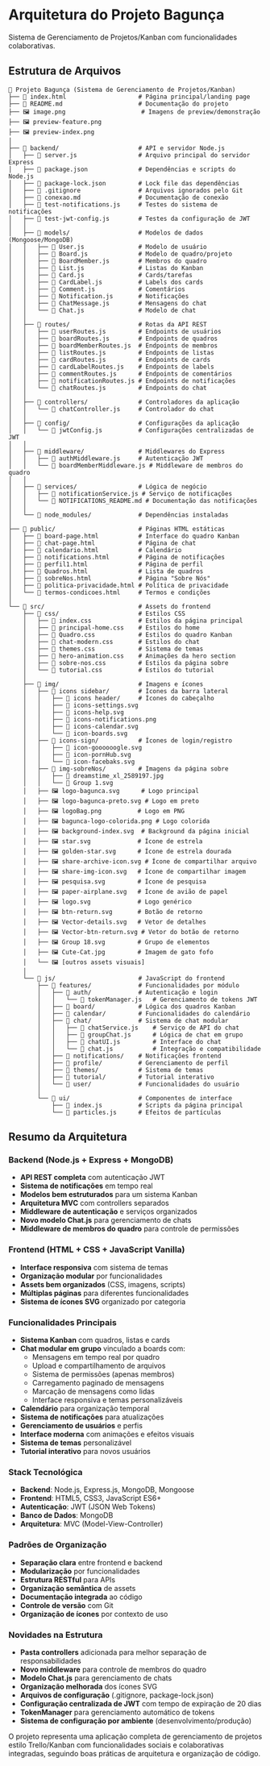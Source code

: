 # Arquitetura do Projeto Bagunça

Sistema de Gerenciamento de Projetos/Kanban com funcionalidades colaborativas.

## Estrutura de Arquivos

```
📁 Projeto Bagunça (Sistema de Gerenciamento de Projetos/Kanban)
├── 📄 index.html                    # Página principal/landing page
├── 📄 README.md                     # Documentação do projeto
├── 🖼️ image.png                     # Imagens de preview/demonstração
├── 🖼️ preview-feature.png
├── 🖼️ preview-index.png
│
├── 📁 backend/                      # API e servidor Node.js
│   ├── 📄 server.js                 # Arquivo principal do servidor Express
│   ├── 📄 package.json              # Dependências e scripts do Node.js
│   ├── 📄 package-lock.json         # Lock file das dependências
│   ├── 📄 .gitignore                # Arquivos ignorados pelo Git
│   ├── 📄 conexao.md                # Documentação de conexão
│   ├── 📄 test-notifications.js     # Testes do sistema de notificações
│   ├── 📄 test-jwt-config.js        # Testes da configuração de JWT
│   │
│   ├── 📁 models/                   # Modelos de dados (Mongoose/MongoDB)
│   │   ├── 📄 User.js               # Modelo de usuário
│   │   ├── 📄 Board.js              # Modelo de quadro/projeto
│   │   ├── 📄 BoardMember.js        # Membros do quadro
│   │   ├── 📄 List.js               # Listas do Kanban
│   │   ├── 📄 Card.js               # Cards/tarefas
│   │   ├── 📄 CardLabel.js          # Labels dos cards
│   │   ├── 📄 Comment.js            # Comentários
│   │   ├── 📄 Notification.js       # Notificações
│   │   ├── 📄 ChatMessage.js        # Mensagens do chat
│   │   └── 📄 Chat.js               # Modelo de chat
│   │
│   ├── 📁 routes/                   # Rotas da API REST
│   │   ├── 📄 userRoutes.js         # Endpoints de usuários
│   │   ├── 📄 boardRoutes.js        # Endpoints de quadros
│   │   ├── 📄 boardMemberRoutes.js  # Endpoints de membros
│   │   ├── 📄 listRoutes.js         # Endpoints de listas
│   │   ├── 📄 cardRoutes.js         # Endpoints de cards
│   │   ├── 📄 cardLabelRoutes.js    # Endpoints de labels
│   │   ├── 📄 commentRoutes.js      # Endpoints de comentários
│   │   ├── 📄 notificationRoutes.js # Endpoints de notificações
│   │   └── 📄 chatRoutes.js         # Endpoints do chat
│   │
│   ├── 📁 controllers/              # Controladores da aplicação
│   │   └── 📄 chatController.js     # Controlador do chat
│   │
│   ├── 📁 config/                   # Configurações da aplicação
│   │   └── 📄 jwtConfig.js          # Configurações centralizadas de JWT
│   │
│   ├── 📁 middleware/               # Middlewares do Express
│   │   ├── 📄 authMiddleware.js     # Autenticação JWT
│   │   └── 📄 boardMemberMiddleware.js # Middleware de membros do quadro
│   │
│   ├── 📁 services/                 # Lógica de negócio
│   │   ├── 📄 notificationService.js # Serviço de notificações
│   │   └── 📄 NOTIFICATIONS_README.md # Documentação das notificações
│   │
│   └── 📁 node_modules/             # Dependências instaladas
│
├── 📁 public/                       # Páginas HTML estáticas
│   ├── 📄 board-page.html           # Interface do quadro Kanban
│   ├── 📄 chat-page.html            # Página de chat
│   ├── 📄 calendario.html           # Calendário
│   ├── 📄 notifications.html        # Página de notificações
│   ├── 📄 perfil1.html              # Página de perfil
│   ├── 📄 Quadros.html              # Lista de quadros
│   ├── 📄 sobreNos.html             # Página "Sobre Nós"
│   ├── 📄 politica-privacidade.html # Política de privacidade
│   └── 📄 termos-condicoes.html     # Termos e condições
│
└── 📁 src/                          # Assets do frontend
    ├── 📁 css/                      # Estilos CSS
    │   ├── 📄 index.css             # Estilos da página principal
    │   ├── 📄 principal-home.css    # Estilos do home
    │   ├── 📄 Quadro.css            # Estilos do quadro Kanban
    │   ├── 📄 chat-modern.css       # Estilos do chat
    │   ├── 📄 themes.css            # Sistema de temas
    │   ├── 📄 hero-animation.css    # Animações da hero section
    │   ├── 📄 sobre-nos.css         # Estilos da página sobre
    │   └── 📄 tutorial.css          # Estilos do tutorial
    │
    ├── 📁 img/                      # Imagens e ícones
    │   ├── 📁 icons sidebar/        # Ícones da barra lateral
    │   │   ├── 📁 icons header/     # Ícones do cabeçalho
    │   │   ├── 📄 icons-settings.svg
    │   │   ├── 📄 icons-help.svg
    │   │   ├── 📄 icons-notifications.png
    │   │   ├── 📄 icons-calendar.svg
    │   │   └── 📄 icon-boards.svg
    │   ├── 📁 icons-sign/           # Ícones de login/registro
    │   │   ├── 📄 icon-goooooogle.svg
    │   │   ├── 📄 icon-pornHub.svg
    │   │   └── 📄 icon-facebaks.svg
    │   ├── 📁 img-sobreNos/         # Imagens da página sobre
    │   │   ├── 📄 dreamstime_xl_2589197.jpg
    │   │   └── 📄 Group 1.svg
    │   ├── 🖼️ logo-bagunca.svg      # Logo principal
    │   ├── 🖼️ logo-bagunca-preto.svg # Logo em preto
    │   ├── 🖼️ logoBag.png          # Logo em PNG
    │   ├── 🖼️ bagunca-logo-colorida.png # Logo colorida
    │   ├── 🖼️ background-index.svg  # Background da página inicial
    │   ├── 🖼️ star.svg             # Ícone de estrela
    │   ├── 🖼️ golden-star.svg      # Ícone de estrela dourada
    │   ├── 🖼️ share-archive-icon.svg # Ícone de compartilhar arquivo
    │   ├── 🖼️ share-img-icon.svg   # Ícone de compartilhar imagem
    │   ├── 🖼️ pesquisa.svg         # Ícone de pesquisa
    │   ├── 🖼️ paper-airplane.svg   # Ícone de avião de papel
    │   ├── 🖼️ logo.svg             # Logo genérico
    │   ├── 🖼️ btn-return.svg       # Botão de retorno
    │   ├── 🖼️ Vector-details.svg   # Vetor de detalhes
    │   ├── 🖼️ Vector-btn-return.svg # Vetor do botão de retorno
    │   ├── 🖼️ Group 18.svg         # Grupo de elementos
    │   ├── 🖼️ Cute-Cat.jpg         # Imagem de gato fofo
    │   └── 🖼️ [outros assets visuais]
    │
    └── 📁 js/                       # JavaScript do frontend
        ├── 📁 features/             # Funcionalidades por módulo
        │   ├── 📁 auth/             # Autenticação e login
        │   │   └── 📄 tokenManager.js   # Gerenciamento de tokens JWT
        │   ├── 📁 board/            # Lógica dos quadros Kanban
        │   ├── 📁 calendar/         # Funcionalidades do calendário
        │   ├── 📁 chat/             # Sistema de chat modular
        │   │   ├── 📄 chatService.js    # Serviço de API do chat
        │   │   ├── 📄 groupChat.js      # Lógica de chat em grupo
        │   │   ├── 📄 chatUI.js         # Interface do chat
        │   │   └── 📄 chat.js           # Integração e compatibilidade
        │   ├── 📁 notifications/    # Notificações frontend
        │   ├── 📁 profile/          # Gerenciamento de perfil
        │   ├── 📁 themes/           # Sistema de temas
        │   ├── 📁 tutorial/         # Tutorial interativo
        │   └── 📁 user/             # Funcionalidades do usuário
        │
        └── 📁 ui/                   # Componentes de interface
            ├── 📄 index.js          # Scripts da página principal
            └── 📄 particles.js      # Efeitos de partículas
```

## Resumo da Arquitetura

### Backend (Node.js + Express + MongoDB)
- **API REST completa** com autenticação JWT
- **Sistema de notificações** em tempo real
- **Modelos bem estruturados** para um sistema Kanban
- **Arquitetura MVC** com controllers separados
- **Middleware de autenticação** e serviços organizados
- **Novo modelo Chat.js** para gerenciamento de chats
- **Middleware de membros do quadro** para controle de permissões

### Frontend (HTML + CSS + JavaScript Vanilla)
- **Interface responsiva** com sistema de temas
- **Organização modular** por funcionalidades
- **Assets bem organizados** (CSS, imagens, scripts)
- **Múltiplas páginas** para diferentes funcionalidades
- **Sistema de ícones SVG** organizado por categoria

### Funcionalidades Principais
- **Sistema Kanban** com quadros, listas e cards
- **Chat modular em grupo** vinculado a boards com:
  - Mensagens em tempo real por quadro
  - Upload e compartilhamento de arquivos
  - Sistema de permissões (apenas membros)
  - Carregamento paginado de mensagens
  - Marcação de mensagens como lidas
  - Interface responsiva e temas personalizáveis
- **Calendário** para organização temporal
- **Sistema de notificações** para atualizações
- **Gerenciamento de usuários** e perfis
- **Interface moderna** com animações e efeitos visuais
- **Sistema de temas** personalizável
- **Tutorial interativo** para novos usuários

### Stack Tecnológica
- **Backend**: Node.js, Express.js, MongoDB, Mongoose
- **Frontend**: HTML5, CSS3, JavaScript ES6+
- **Autenticação**: JWT (JSON Web Tokens)
- **Banco de Dados**: MongoDB
- **Arquitetura**: MVC (Model-View-Controller)

### Padrões de Organização
- **Separação clara** entre frontend e backend
- **Modularização** por funcionalidades
- **Estrutura RESTful** para APIs
- **Organização semântica** de assets
- **Documentação integrada** ao código
- **Controle de versão** com Git
- **Organização de ícones** por contexto de uso

### Novidades na Estrutura
- **Pasta controllers** adicionada para melhor separação de responsabilidades
- **Novo middleware** para controle de membros do quadro
- **Modelo Chat.js** para gerenciamento de chats
- **Organização melhorada** dos ícones SVG
- **Arquivos de configuração** (.gitignore, package-lock.json)
- **Configuração centralizada de JWT** com tempo de expiração de 20 dias
- **TokenManager** para gerenciamento automático de tokens
- **Sistema de configuração por ambiente** (desenvolvimento/produção)

O projeto representa uma aplicação completa de gerenciamento de projetos estilo Trello/Kanban com funcionalidades sociais e colaborativas integradas, seguindo boas práticas de arquitetura e organização de código.